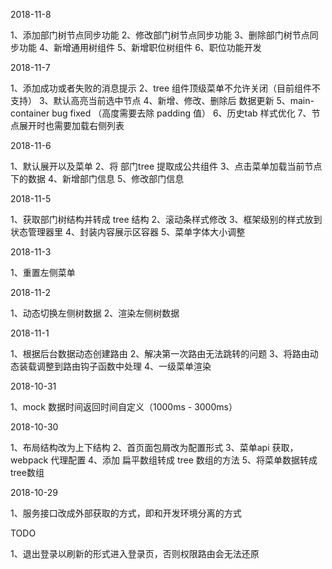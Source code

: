 2018-11-8

1、添加部门树节点同步功能
2、修改部门树节点同步功能
3、删除部门树节点同步功能
4、新增通用树组件
5、新增职位树组件
6、职位功能开发

2018-11-7

1、添加成功或者失败的消息提示
2、tree 组件顶级菜单不允许关闭（目前组件不支持）
3、默认高亮当前选中节点
4、新增、修改、删除后 数据更新
5、main-container bug fixed （高度需要去除 padding 值）
6、历史tab 样式优化
7、节点展开时也需要加载右侧列表




2018-11-6

1、默认展开以及菜单
2、将 部门tree 提取成公共组件
3、点击菜单加载当前节点下的数据
4、新增部门信息
5、修改部门信息

2018-11-5

1、获取部门树结构并转成 tree 结构
2、滚动条样式修改
3、框架级别的样式放到状态管理器里
4、封装内容展示区容器
5、菜单字体大小调整


2018-11-3

1、重置左侧菜单


2018-11-2

1、动态切换左侧树数据
2、渲染左侧树数据


2018-11-1

1、根据后台数据动态创建路由
2、解决第一次路由无法跳转的问题
3、将路由动态装载调整到路由钩子函数中处理
4、一级菜单渲染

2018-10-31

1、mock 数据时间返回时间自定义（1000ms - 3000ms）


2018-10-30 

1、布局结构改为上下结构
2、首页面包屑改为配置形式
3、菜单api 获取，webpack 代理配置
4、添加 扁平数组转成 tree 数组的方法
5、将菜单数据转成tree数组

2018-10-29 

1、服务接口改成外部获取的方式，即和开发环境分离的方式

TODO

1、退出登录以刷新的形式进入登录页，否则权限路由会无法还原